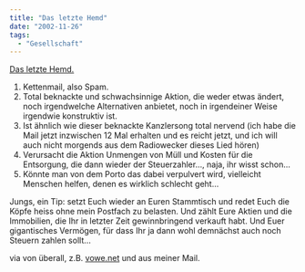 ```yaml
---
title: "Das letzte Hemd"
date: "2002-11-26"
tags:
  - "Gesellschaft"
---
```


[Das letzte Hemd.](https://web.archive.org/web/20030706120206/http://www.spiegel.de/netzwelt/politik/0,1518,druck-224335,00.html "Druckversion - Sammlung für Schröder: Aktion letztes Hemd - Netzwelt - SPIEGEL ONLINE")

1. Kettenmail, also Spam.
2. Total beknackte und schwachsinnige Aktion, die weder etwas ändert, noch irgendwelche Alternativen anbietet, noch in irgendeiner Weise irgendwie konstruktiv ist.
3. Ist ähnlich wie dieser beknackte Kanzlersong total nervend (ich habe die Mail jetzt inzwischen 12 Mal erhalten und es reicht jetzt, und ich will auch nicht morgends aus dem Radiowecker dieses Lied hören)
4. Verursacht die Aktion Unmengen von Müll und Kosten für die Entsorgung, die dann wieder der Steuerzahler…, naja, ihr wisst schon…
5. Könnte man von dem Porto das dabei verpulvert wird, vielleicht Menschen helfen, denen es wirklich schlecht geht…

Jungs, ein Tip: setzt Euch wieder an Euren Stammtisch und redet Euch die Köpfe heiss ohne mein Postfach zu belasten. Und zählt Eure Aktien und die Immobilien, die Ihr in letzter Zeit gewinnbringend verkauft habt. Und Euer gigantisches Vermögen, für dass Ihr ja dann wohl demnächst auch noch Steuern zahlen sollt…

via von überall, z.B. [vowe.net](https://web.archive.org/web/20030706120206/http://vowe.net/archives/002729.html) und aus meiner Mail.
